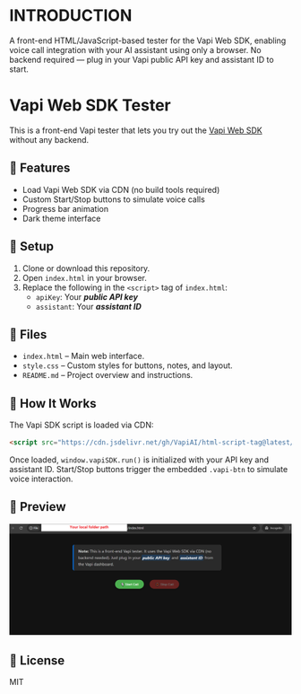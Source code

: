 # INTRODUCTION
A front-end HTML/JavaScript-based tester for the Vapi Web SDK, enabling voice call integration with your AI assistant using only a browser. No backend required — plug in your Vapi public API key and assistant ID to start.

# Vapi Web SDK Tester

This is a front-end Vapi tester that lets you try out the [Vapi Web SDK](https://docs.vapi.ai) without any backend.

## 🚀 Features

- Load Vapi Web SDK via CDN (no build tools required)
- Custom Start/Stop buttons to simulate voice calls
- Progress bar animation
- Dark theme interface

## 🔧 Setup

1. Clone or download this repository.
2. Open `index.html` in your browser.
3. Replace the following in the `<script>` tag of `index.html`:
   - `apiKey`: Your **_public API key_**
   - `assistant`: Your **_assistant ID_**

## 📁 Files

- `index.html` – Main web interface.
- `style.css` – Custom styles for buttons, notes, and layout.
- `README.md` – Project overview and instructions.

## 🧪 How It Works

The Vapi SDK script is loaded via CDN:

```html
<script src="https://cdn.jsdelivr.net/gh/VapiAI/html-script-tag@latest/dist/assets/index.js"></script>
```

Once loaded, `window.vapiSDK.run()` is initialized with your API key and assistant ID. Start/Stop buttons trigger the embedded `.vapi-btn` to simulate voice interaction.

## 📸 Preview

![Vapi Tester UI](DemoOutputImage.png)

## 📄 License

MIT
